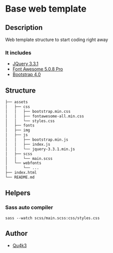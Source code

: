 # Base web template

## Description

Web template structure to start coding right away

### It includes

- [JQuery 3.3.1](https://jquery.com/download/)
- [Font Awesome 5.0.8 Pro](https://fontawesome.com)
- [Bootstrap 4.0](https://getbootstrap.com)

## Structure

```bash
├── assets
│   ├── css
│   │   ├── bootstrap.min.css
│   │   ├── fontawesome-all.min.css
│   │   └── styles.css
│   ├── fonts
│   ├── img
│   ├── js
│   │   ├── bootstrap.min.js
│   │   ├── index.js
│   │   └── jquery-3.3.1.min.js
│   ├── scss
│   │   └── main.scss
│   └── webfonts
│       └── ...
├── index.html
└── README.md
```
## Helpers
### Sass auto compiler

```
sass --watch scss/main.scss:css/styles.css 
```

## Author

- [Qu4k3](https://github.com/Qu4k3)